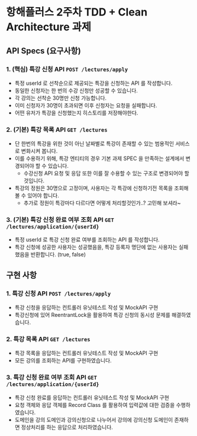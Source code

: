 # 항해플러스 2주차 TDD + Clean Architecture 과제

## API Specs (요구사항)

### 1. **(핵심)** 특강 신청 **API `POST /lectures/apply`**

- 특정 userId 로 선착순으로 제공되는 특강을 신청하는 API 를 작성합니다.
- 동일한 신청자는 한 번의 수강 신청만 성공할 수 있습니다.
- 각 강의는 선착순 30명만 신청 가능합니다.
- 이미 신청자가 30명이 초과되면 이후 신청자는 요청을 실패합니다.
- 어떤 유저가 특강을 신청했는지 히스토리를 저장해야한다.

### 2. **(기본) 특강 목록 API `GET /lectures`**

- 단 한번의 특강을 위한 것이 아닌 날짜별로 특강이 존재할 수 있는 범용적인 서비스로 변화시켜 봅니다.
- 이를 수용하기 위해, 특강 엔티티의 경우 기본 과제 SPEC 을 만족하는 설계에서 변경되어야 할 수 있습니다.
    - 수강신청 API 요청 및 응답 또한 이를 잘 수용할 수 있는 구조로 변경되어야 할 것입니다.
- 특강의 정원은 30명으로 고정이며, 사용자는 각 특강에 신청하기전 목록을 조회해볼 수 있어야 합니다.
    - 추가로 정원이 특강마다 다르다면 어떻게 처리할것인가..? 고민해 보셔라~

### 3. **(기본)** 특강 신청 완료 여부 조회 API **`GET /lectures/application/{userId}`**

- 특정 userId 로 특강 신청 완료 여부를 조회하는 API 를 작성합니다.
- 특강 신청에 성공한 사용자는 성공했음을, 특강 등록자 명단에 없는 사용자는 실패했음을 반환합니다. (true, false)

## 구현 사항

### 1. 특강 신청 API `POST /lectures/apply`
 - 특강 신청을 응답하는 컨트롤러 유닛테스트 작성 및 MockAPI 구현
 - 특강신청에 있어 ReentrantLock을 활용하여 특강 신청의 동시성 문제를 해결하였습니다.
### 2. 특강 목록 API `GET /lectures`
- 특강 목록을 응답하는 컨트롤러 유닛테스트 작성 및 MockAPI 구현
- 모든 강의를 조회하는 API를 구현하였습니다.
### 3. 특강 신청 완료 여부 조회 API `GET /lectures/application/{userId}`
- 특강 신청 완료를 응답하는 컨트롤러 유닛테스트 작성 및 MockAPI 구현
- 요청 객체와 응답 객체를 Record Class 를 활용하여 입력값에 대한 검증을 수행하였습니다.
- 도메인을 강의 도메인과 강의신청으로 나누어서 강의에 강의신청 도메인이 존재하면 정상처리를 하는 응답으로 처리하였습니다.